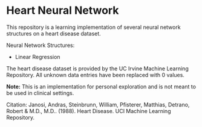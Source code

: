 # Heart Neural Network

This repository is a learning implementation of several neural network structures on a heart disease dataset.

Neural Network Structures:
- Linear Regression

The heart disease dataset is provided by the UC Irvine Machine Learning Repository. All unknown data entries have been replaced with 0 values.

**Note:** This is an implementation for personal exploration and is not meant to be used in clinical settings.

Citation:
Janosi, Andras, Steinbrunn, William, Pfisterer, Matthias, Detrano, Robert & M.D., M.D.. (1988). Heart Disease. UCI Machine Learning Repository.
